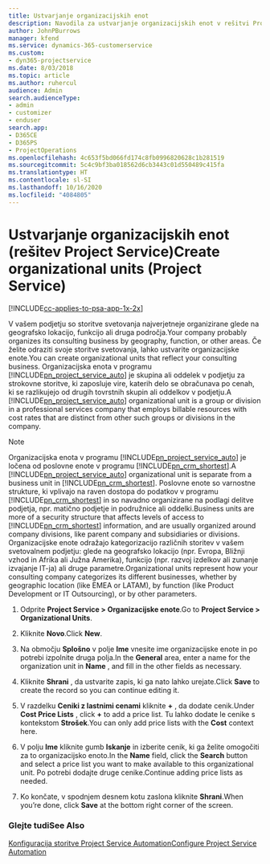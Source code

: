 ```yaml
---
title: Ustvarjanje organizacijskih enot
description: Navodila za ustvarjanje organizacijskih enot v rešitvi Project Service
author: JohnPBurrows
manager: kfend
ms.service: dynamics-365-customerservice
ms.custom:
- dyn365-projectservice
ms.date: 8/03/2018
ms.topic: article
ms.author: ruhercul
audience: Admin
search.audienceType:
- admin
- customizer
- enduser
search.app:
- D365CE
- D365PS
- ProjectOperations
ms.openlocfilehash: 4c653f5bd066fd174c8fb0996820628c1b281519
ms.sourcegitcommit: 5c4c9bf3ba018562d6cb3443c01d550489c415fa
ms.translationtype: HT
ms.contentlocale: sl-SI
ms.lasthandoff: 10/16/2020
ms.locfileid: "4084805"
---
```

# <a name="create-organizational-units-project-service"></a><span data-ttu-id="e1d62-103">Ustvarjanje organizacijskih enot (rešitev Project Service)</span><span class="sxs-lookup"><span data-stu-id="e1d62-103">Create organizational units (Project Service)</span></span>

[!INCLUDE[cc-applies-to-psa-app-1x-2x](../includes/cc-applies-to-psa-app-1x-2x.md)]

<span data-ttu-id="e1d62-104">V vašem podjetju so storitve svetovanja najverjetneje organizirane glede na geografsko lokacijo, funkcijo ali druga področja.</span><span class="sxs-lookup"><span data-stu-id="e1d62-104">Your company probably organizes its consulting business by geography, function, or other areas.</span></span> <span data-ttu-id="e1d62-105">Če želite odraziti svoje storitve svetovanja, lahko ustvarite organizacijske enote.</span><span class="sxs-lookup"><span data-stu-id="e1d62-105">You can create organizational units that reflect your consulting business.</span></span> <span data-ttu-id="e1d62-106">Organizacijska enota v programu [!INCLUDE[pn_project_service_auto](../includes/pn-project-service-auto.md)] je skupina ali oddelek v podjetju za strokovne storitve, ki zaposluje vire, katerih delo se obračunava po cenah, ki se razlikujejo od drugih tovrstnih skupin ali oddelkov v podjetju.</span><span class="sxs-lookup"><span data-stu-id="e1d62-106">A [!INCLUDE[pn_project_service_auto](../includes/pn-project-service-auto.md)] organizational unit is a group or division in a professional services company that employs billable resources with cost rates that are distinct from other such groups or divisions in the company.</span></span>  
  
> [!NOTE]
>  <span data-ttu-id="e1d62-107">Organizacijska enota v programu [!INCLUDE[pn_project_service_auto](../includes/pn-project-service-auto.md)] je ločena od poslovne enote v programu [!INCLUDE[pn_crm_shortest](../includes/pn-crm-shortest.md)].</span><span class="sxs-lookup"><span data-stu-id="e1d62-107">A [!INCLUDE[pn_project_service_auto](../includes/pn-project-service-auto.md)] organizational unit is separate from a business unit in [!INCLUDE[pn_crm_shortest](../includes/pn-crm-shortest.md)].</span></span> <span data-ttu-id="e1d62-108">Poslovne enote so varnostne strukture, ki vplivajo na raven dostopa do podatkov v programu [!INCLUDE[pn_crm_shortest](../includes/pn-crm-shortest.md)] in so navadno organizirane na podlagi delitve podjetja, npr. matično podjetje in podružnice ali oddelki.</span><span class="sxs-lookup"><span data-stu-id="e1d62-108">Business units are more of a security structure that affects levels of access to [!INCLUDE[pn_crm_shortest](../includes/pn-crm-shortest.md)] information, and are usually organized around company divisions, like parent company and subsidiaries or divisions.</span></span> <span data-ttu-id="e1d62-109">Organizacijske enote odražajo kategorizacijo različnih storitev v vašem svetovalnem podjetju: glede na geografsko lokacijo (npr. Evropa, Bližnji vzhod in Afrika ali Južna Amerika), funkcijo (npr. razvoj izdelkov ali zunanje izvajanje IT-ja) ali druge parametre.</span><span class="sxs-lookup"><span data-stu-id="e1d62-109">Organizational units represent how your consulting company categorizes its different businesses, whether by geographic location (like EMEA or LATAM), by function (like Product Development or IT Outsourcing), or by other parameters.</span></span>  
  
1.  <span data-ttu-id="e1d62-110">Odprite **Project Service > Organizacijske enote**.</span><span class="sxs-lookup"><span data-stu-id="e1d62-110">Go to **Project Service > Organizational Units**.</span></span>  
  
2.  <span data-ttu-id="e1d62-111">Kliknite **Novo**.</span><span class="sxs-lookup"><span data-stu-id="e1d62-111">Click **New**.</span></span>  
  
3.  <span data-ttu-id="e1d62-112">Na območju **Splošno** v polje **Ime** vnesite ime organizacijske enote in po potrebi izpolnite druga polja.</span><span class="sxs-lookup"><span data-stu-id="e1d62-112">In the **General** area, enter a name for the organization unit in **Name** , and fill in the other fields as necessary.</span></span>  
  
4.  <span data-ttu-id="e1d62-113">Kliknite **Shrani** , da ustvarite zapis, ki ga nato lahko urejate.</span><span class="sxs-lookup"><span data-stu-id="e1d62-113">Click **Save** to create the record so you can continue editing it.</span></span>  
  
5.  <span data-ttu-id="e1d62-114">V razdelku **Ceniki z lastnimi cenami** kliknite **+** , da dodate cenik.</span><span class="sxs-lookup"><span data-stu-id="e1d62-114">Under **Cost Price Lists** , click **+** to add a price list.</span></span> <span data-ttu-id="e1d62-115">Tu lahko dodate le cenike s kontekstom **Strošek**.</span><span class="sxs-lookup"><span data-stu-id="e1d62-115">You can only add price lists with the **Cost** context here.</span></span>  
  
6.  <span data-ttu-id="e1d62-116">V polju **Ime** kliknite gumb **Iskanje** in izberite cenik, ki ga želite omogočiti za to organizacijsko enoto.</span><span class="sxs-lookup"><span data-stu-id="e1d62-116">In the **Name** field, click the **Search** button and select a price list you want to make available to this organizational unit.</span></span> <span data-ttu-id="e1d62-117">Po potrebi dodajte druge cenike.</span><span class="sxs-lookup"><span data-stu-id="e1d62-117">Continue adding price lists as needed.</span></span>  
  
7.  <span data-ttu-id="e1d62-118">Ko končate, v spodnjem desnem kotu zaslona kliknite **Shrani**.</span><span class="sxs-lookup"><span data-stu-id="e1d62-118">When you’re done, click **Save** at the bottom right corner of the screen.</span></span>  
  
### <a name="see-also"></a><span data-ttu-id="e1d62-119">Glejte tudi</span><span class="sxs-lookup"><span data-stu-id="e1d62-119">See Also</span></span>  
 [<span data-ttu-id="e1d62-120">Konfiguracija storitve Project Service Automation</span><span class="sxs-lookup"><span data-stu-id="e1d62-120">Configure Project Service Automation</span></span>](../psa/configure.md)
